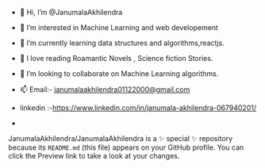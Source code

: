 - 👋 Hi, I’m @JanumalaAkhilendra
- 👀 I’m interested in Machine Learning and web developement 
- 🌱 I’m currently learning data structures and algorithms,reactjs.
- 💞️ I love reading  Roamantic Novels , Science fiction Stories.
- 💞️ I’m looking to collaborate on Machine Learning algorithms.
- 📫 Email:- janumalaakhilendra01122000@gmail.com
- linkedin :-https://www.linkedin.com/in/janumala-akhilendra-067940201/

- 
JanumalaAkhilendra/JanumalaAkhilendra is a ✨ special ✨ repository because its `README.md` (this file) appears on your GitHub profile.
You can click the Preview link to take a look at your changes.

         


